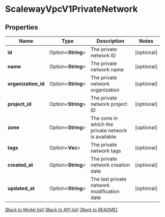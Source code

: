 # ScalewayVpcV1PrivateNetwork

## Properties

Name | Type | Description | Notes
------------ | ------------- | ------------- | -------------
**id** | Option<**String**> | The private network ID | [optional]
**name** | Option<**String**> | The private network name | [optional]
**organization_id** | Option<**String**> | The private network organization | [optional]
**project_id** | Option<**String**> | The private network project ID | [optional]
**zone** | Option<**String**> | The zone in which the private network is available | [optional]
**tags** | Option<**Vec<String>**> | The private network tags | [optional]
**created_at** | Option<**String**> | The private network creation date | [optional]
**updated_at** | Option<**String**> | The last private network modification date | [optional]

[[Back to Model list]](../README.md#documentation-for-models) [[Back to API list]](../README.md#documentation-for-api-endpoints) [[Back to README]](../README.md)


